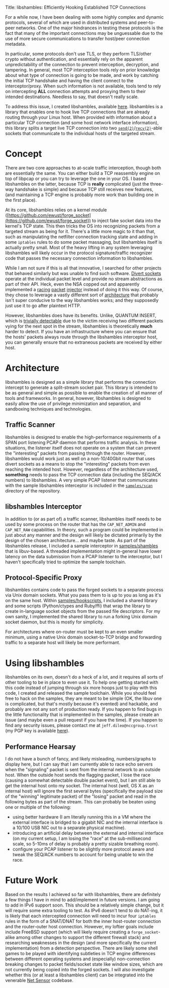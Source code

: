 Title: libshambles: Efficiently Hooking Established TCP Connections

For a while now, I have been dealing with some highly complex and dynamic
protocols, several of which are used in distributed systems and peer-to-peer
networks. One of the major hindrances in testing these protocols is the fact
that many of the important connections may be unguessable due
to the use of more secure communications to transfer host/peer connection
metadata.

In particular, some protocols don't use TLS, or they perform
TLS/other crypto without authentication, and essentially rely on the apparent
unpredictability of the connection to prevent interception, decryption, and
tampering. In general, most TCP interception tools rely on prior knowledge about
what type of connection is going to be made, and work by catching the
initial TCP handshake and having the client connect to the
interceptor/proxy. When such information is not available, tools tend to rely
on intercepting **ALL** connection attempts and proxying them to their intended
destinations. Needless to say, that doesn't really scale.

To address this issue, I created libshambles, available
[here](FILLIN).
libshambles is a library that enables one to hook live TCP connections that are already
routing through your Linux host. When provided with information about a
particular TCP connection (and some host network interface information), this library
splits a target live TCP connection into two
[`send(2)`](http://manpages.ubuntu.com/manpages/trusty/man2/sendmsg.2.html)/[`recv(2)`](http://manpages.ubuntu.com/manpages/trusty/man2/recv.2.html)-able
sockets that communicate to the individual hosts of the targeted stream.


# Concept
There are two core approaches to at-scale traffic interception,
though both are essentially the same. You can either build a TCP reassembly
engine on top of libpcap or you can try to leverage the one in your OS. I
based libshambles on the latter, because TCP is **really** complicated (just
the three-way handshake is simple) and because TCP still receives new features,
(and maintaining a TCP engine is probably more work than building one in the
first place).

At its core, libshambles relies on a kernel module
([https://github.com/ewust/forge_socket](https://github.com/ewust/forge_socket))
to inject fake socket data into the
kernel's TCP state. This then tricks the OS into recognizing packets from a
targeted stream as being for it. There's a little more magic to it than that, 
such as manipulating the netfilter connection tracking state and adding
in some `iptables` rules to do some packet massaging, but libshambles itself is
actually pretty small. Most of the heavy lifting in any system leveraging
libshambles will likely occur in the protocol signature/traffic recognizer code
that passes the necessary connection information to libshambles.

While I am not sure if this is all that innovative, I searched for other
projects that behaved similarly but was unable to find such software.
[Divert sockets](https://www.freebsd.org/cgi/man.cgi?query=divert)
operate at the individual packet level and provide no stream abstractions as
part of their API. Heck, even the NSA copped out and apparently implemented a
[racing](http://blog.fox-it.com/2015/04/20/deep-dive-into-quantum-insert/)
[packet](http://arstechnica.com/information-technology/2013/11/quantum-of-pwnness-how-nsa-and-gchq-hacked-opec-and-others/)
[injector](https://www.schneier.com/blog/archives/2013/10/how_the_nsa_att.html)
instead of doing it this way. Of course, they chose to leverage a vastly
different sort of
[architecture](https://www.eff.org/files/2014/04/09/20140312-intercept-quantum_insert_diagrams.pdf)
that probably isn't super conducive to the way libshambles works; and they
supposedly just use it to go after plaintext HTTP.

However, libshambles does have its benefits. Unlike, QUANTUM INSERT, which
is
[trivially detectable](http://blog.fox-it.com/2015/04/20/deep-dive-into-quantum-insert/)
due to the victim receiving two different packets vying for the next spot
in the stream, libshambles is theoretically **much** harder to detect. If you
have an infrastructure where you can ensure that the hosts' packets always
route through the libshambles interceptor host, you can generally ensure that
no extraneous packets are received by either host.


# Architecture
libshambles is designed as a simple library that performs the connection
intercept to generate a split-stream socket pair. This library is intended to
be as general and simple as possible to enable the creation of all manner
of tools and frameworks. In general, however, libshambles is designed to easily
allow the use of privilege minimization and separation, and sandboxing
techniques and technologies.

## Traffic Scanner
libshambles is designed to enable the high-performance requirements of a SPAN
port listening PCAP daemon that performs traffic analysis. In these situations,
the listener itself does not operate on a system that can prevent the
"interesting" packets from passing through the router. However, libshambles
would work just as well on a non-10/40Gbit router that uses divert sockets as
a means to stop the "interesting" packets from even reaching the intended host.
However, regardless of the architecture used, **something** needs to pass the
TCP connection data (including the SEQ/ACK numbers) to libshambles. A very
simple PCAP listener that communicates with the sample libshambles interceptor
is included in the
[`samples/scan`](FILLIN)
directory of the repository.

## libshambles Interceptor
In addition to (or as part of) a traffic scanner, libshambles itself needs to
be used by some process on the router that has the `CAP_NET_ADMIN` and
`CAP_NET_RAW` capabilities. In theory, such a program could be implemented in
just about any manner and the design will likely be dictated primarily by
the design of the chosen architecture... and maybe taste. As part of the
libshambles release, I included a sample interceptor in
[samples/shambles](FILLIN) that is libuv-based. A threaded implementation might
in-general have lower latency on the data submission from a PCAP listener to
the interceptor, but I haven't specifically tried to optimize the sample
toolchain.

## Protocol-Specific Proxy
libshambles contains code to pass the forged sockets to a separate process via
Unix domain sockets. What you pass them to is up to you as long as it's on the
same host. Within
[samples/hookscripts](fillin),
I included a shared library and some scripts (Python/ctypes and Ruby/ffi)
that wrap the library to create in-language socket objects from the passed file
descriptors. For my own sanity, I implemented the shared library to run a
forking Unix domain socket daemon, but this is mostly for simplicity.

For architectures where on-router must be kept to an even smaller minimum,
using a native Unix domain socket-to-TCP bridge and forwarding traffic to a
separate host will likely be more performant.


# Using libshambles
libshambles on its own, doesn't do a heck of a lot, and it requires all
sorts of other tooling to be in place to even use it. To help one getting
started with this code instead of jumping through six more hoops just to play
with this code, I created and released the sample toolchain. While you should
feel free to hack on the samples, they are meant to be simple (OK, the libuv
one is complicated, but
that's mostly because it's evented) and hackable, and probably are not any sort
of production ready. If you happen to find bugs in the little
functionality that is implemented in the samples, please create an issue (and
maybe even a pull request if you have the time). If you happen to find any
security issues, please contact me at `jeff.dileo@nccgroup.trust` (my PGP
key is available [here](https://isecpartners.github.io/keys/jdileo.asc)).

## Performance Hearsay
I do not have a bunch of fancy, and likely misleading, numbers/graphs to display
here, but I can say that I am currently able to race echo servers when the
"signaling" packet is sent from the internal network to an outside host. When
the outside host sends the flagging packet, I lose the race (causing a somewhat
detectable double packet event), but I am still able to get the internal host
onto my socket. The internal host (well, OS X as an internal host) will ignore
the first several bytes (specifically the payload size of the "winning"
legitimate packet) of the "losing" packet
and read in the following bytes as part of the stream. This can probably be
beaten using one or multiple of the following:
- using better hardware (I am literally running this in a VM where the external
  interface is bridged to a gigabit NIC and the internal interface is a 10/100
  USB NIC out to a separate physical machine).
- introducing an artificial delay between the external and internal interface
  (on my current setup, I am losing the "race" at the sub-millisecond scale, so
  5-10ms of delay is probably a pretty sizable breathing room).
- configure your PCAP listener to be slightly more protocol aware and tweak the
  SEQ/ACK numbers to account for being unable to win the race.

# Future Work

Based on the results I achieved so far with libshambles, there
are definitely a few things I have in mind to add/implement in future versions.
I am going to add in IPv6 support soon. This should be a relatively simple
change, but it will require some extra tooling to test. As IPv6 doesn't tend to
do NAT-ing, it is likely that each intercepted connection will need to incur
four `iptables` rules in the form of a SNAT/DNAT for both the inner host-router
connection and the router-outer host connection.
However, my loftier goals include include FreeBSD support (which will likely
require creating a `forge_socket`-alike among other changes to support the
different firewall
stack) and researching weaknesses in the design (and more specifically the
current implementation) from a detection perspective. There are likely some
shell games to be played with identifying subtleties in TCP engine differences
between different operating systems and (especially) non-connection breaking
changes to packet fields/socket state like window sizes, which are not
currently being copied into the forged sockets. I will also investigate whether
this (or at least a libshambles client) can be integrated into the venerable
[Net Sensor](https://isis.poly.edu/~bk/netsensor/) codebase.
